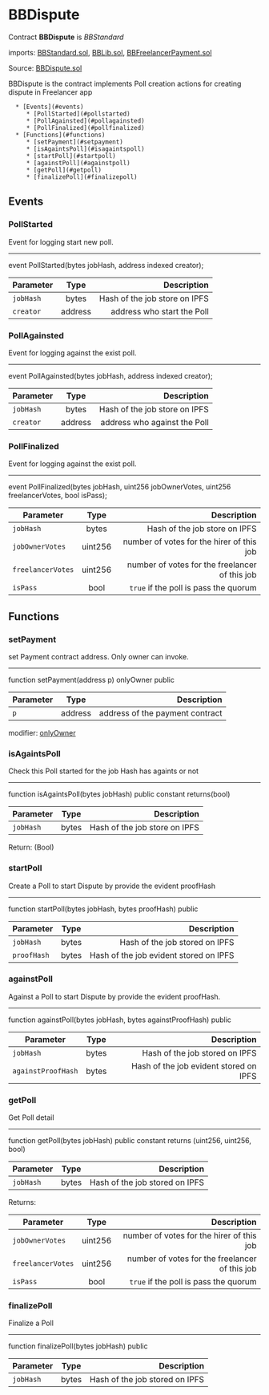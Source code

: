 # BBDispute

Contract **BBDispute** is *BBStandard* 

imports: [BBStandard.sol](../../src/contracts/BBStandard.sol), [BBLib.sol](../../src/contracts/BBLib.sol), [BBFreelancerPayment.sol](../../src/contracts/BBFreelancerPayment.sol)

Source: [BBDispute.sol](../../src/contracts/BBDispute.sol)

BBDispute is the contract implements Poll creation actions for creating dispute in Freelancer app

      * [Events](#events)
         * [PollStarted](#pollstarted)
         * [PollAgainsted](#pollagainsted)
         * [PollFinalized](#pollfinalized)
      * [Functions](#functions)
         * [setPayment](#setpayment)
         * [isAgaintsPoll](#isagaintspoll)
         * [startPoll](#startpoll)
         * [againstPoll](#againstpoll)
         * [getPoll](#getpoll)
         * [finalizePoll](#finalizepoll)


## Events

### PollStarted
Event for logging start new poll.

---
event PollStarted(bytes jobHash, address indexed creator);

| Parameter     | Type          | Description                 |
| ------------- |:-------------:| ---------------------------:|
| `jobHash`       | bytes       |  Hash of the job store on IPFS  |
| `creator`       | address       |  address who start the Poll  |

### PollAgainsted
Event for logging against the exist poll.

---
event PollAgainsted(bytes jobHash, address indexed creator);

| Parameter     | Type          | Description                 |
| ------------- |:-------------:| ---------------------------:|
| `jobHash`       | bytes       |  Hash of the job store on IPFS  |
| `creator`       | address       |  address who against the Poll  |


### PollFinalized
Event for logging against the exist poll.

---
event PollFinalized(bytes jobHash, uint256 jobOwnerVotes, uint256 freelancerVotes, bool isPass);

| Parameter     | Type          | Description                 |
| ------------- |:-------------:| ---------------------------:|
| `jobHash`       | bytes       |  Hash of the job store on IPFS  |
| `jobOwnerVotes`       | uint256       |  number of votes for the hirer of this job  |
| `freelancerVotes`       | uint256       |  number of votes for the freelancer of this job  |
| `isPass`       | bool       |  `true`  if the poll is pass the quorum |



## Functions

### setPayment
set Payment contract address. Only owner can invoke.

---
 function setPayment(address p) onlyOwner public

| Parameter     | Type          | Description                 |
| ------------- |:-------------:| ---------------------------:|
| `p`       | address       | address of the payment contract |

modifier: [onlyOwner](../../src/contracts/zeppelin/ownership/Ownable.sol#L31-L35)


### isAgaintsPoll
Check this Poll started for the job Hash has againts or not

---
function isAgaintsPoll(bytes jobHash) public constant returns(bool)

| Parameter     | Type          | Description                 |
| ------------- |:-------------:| ---------------------------:|
| `jobHash`       | bytes       |  Hash of the job store on IPFS  |

Return: (Bool)

### startPoll
Create a Poll to start Dispute by provide the evident proofHash

---
function startPoll(bytes jobHash, bytes proofHash) public 

| Parameter     | Type          | Description                 |
| ------------- |:-------------:| ---------------------------:|
| `jobHash`       | bytes       |  Hash of the job stored on IPFS  |
| `proofHash`       | bytes       |  Hash of the job evident stored on IPFS  |

### againstPoll
Against a Poll to start Dispute by provide the evident proofHash. 

---
function againstPoll(bytes jobHash, bytes againstProofHash) public 

| Parameter     | Type          | Description                 |
| ------------- |:-------------:| ---------------------------:|
| `jobHash`       | bytes       |  Hash of the job stored on IPFS  |
| `againstProofHash`       | bytes       |  Hash of the job evident stored on IPFS  |

### getPoll
Get Poll detail

---
function getPoll(bytes jobHash) public constant returns (uint256, uint256, bool)

| Parameter     | Type          | Description                 |
| ------------- |:-------------:| ---------------------------:|
| `jobHash`       | bytes       |  Hash of the job stored on IPFS  |

Returns:

| Parameter     | Type          | Description                 |
| ------------- |:-------------:| ---------------------------:|
| `jobOwnerVotes`       | uint256       |  number of votes for the hirer of this job  |
| `freelancerVotes`       | uint256       |  number of votes for the freelancer of this job  |
| `isPass`       | bool       |  `true`  if the poll is pass the quorum |


### finalizePoll
Finalize a Poll

---
function finalizePoll(bytes jobHash) public

| Parameter     | Type          | Description                 |
| ------------- |:-------------:| ---------------------------:|
| `jobHash`       | bytes       |  Hash of the job stored on IPFS  |


